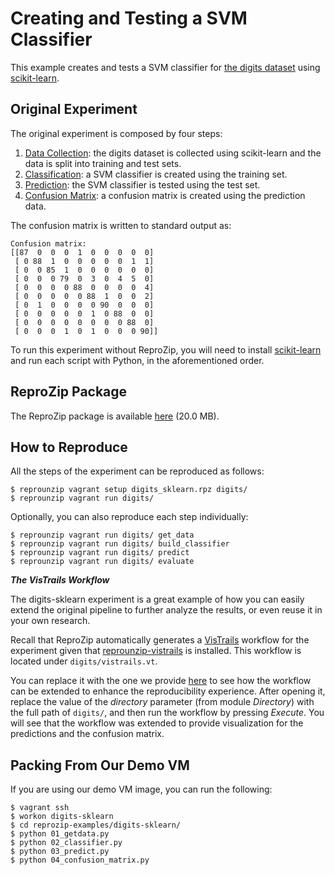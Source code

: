 Creating and Testing a SVM Classifier
=====================================

This example creates and tests a SVM classifier for [the digits dataset](http://archive.ics.uci.edu/ml/datasets/Pen-Based+Recognition+of+Handwritten+Digits) using [scikit-learn](http://scikit-learn.org/).

Original Experiment
-------------------

The original experiment is composed by four steps:

1. [Data Collection](01_getdata.py): the digits dataset is collected using scikit-learn and the data is split into training and test sets.
2. [Classification](02_classifier.py): a SVM classifier is created using the training set.
3. [Prediction](03_predict.py): the SVM classifier is tested using the test set.
4. [Confusion Matrix](04_confusion_matrix.py): a confusion matrix is created using the prediction data.

The confusion matrix is written to standard output as:

    Confusion matrix:
    [[87  0  0  0  1  0  0  0  0  0]
     [ 0 88  1  0  0  0  0  0  1  1]
     [ 0  0 85  1  0  0  0  0  0  0]
     [ 0  0  0 79  0  3  0  4  5  0]
     [ 0  0  0  0 88  0  0  0  0  4]
     [ 0  0  0  0  0 88  1  0  0  2]
     [ 0  1  0  0  0  0 90  0  0  0]
     [ 0  0  0  0  0  1  0 88  0  0]
     [ 0  0  0  0  0  0  0  0 88  0]
     [ 0  0  0  1  0  1  0  0  0 90]]

To run this experiment without ReproZip, you will need to install [scikit-learn](http://scikit-learn.org/) and run each script with Python, in the aforementioned order.

ReproZip Package
----------------

The ReproZip package is available [here](https://osf.io/j6w3b/download) (20.0 MB).

How to Reproduce
----------------

All the steps of the experiment can be reproduced as follows:

    $ reprounzip vagrant setup digits_sklearn.rpz digits/
    $ reprounzip vagrant run digits/

Optionally, you can also reproduce each step individually:

    $ reprounzip vagrant run digits/ get_data
    $ reprounzip vagrant run digits/ build_classifier
    $ reprounzip vagrant run digits/ predict
    $ reprounzip vagrant run digits/ evaluate

**_The VisTrails Workflow_**

The digits-sklearn experiment is a great example of how you can easily extend the original pipeline to further analyze the results, or even reuse it in your own research.

Recall that ReproZip automatically generates a [VisTrails](http://www.vistrails.org/) workflow for the experiment given that [reprounzip-vistrails](https://docs.reprozip.org/en/1.0.x/vistrails.html) is installed. This workflow is located under `digits/vistrails.vt`.

You can replace it with the one we provide [here](digits_sklearn.vt) to see how the workflow can be extended to enhance the reproducibility experience. After opening it, replace the value of the *directory* parameter (from module *Directory*) with the full path of `digits/`, and then run the workflow by pressing *Execute*. You will see that the workflow was extended to provide visualization for the predictions and the confusion matrix.

Packing From Our Demo VM
------------------------

If you are using our demo VM image, you can run the following:

    $ vagrant ssh
    $ workon digits-sklearn
    $ cd reprozip-examples/digits-sklearn/
    $ python 01_getdata.py
    $ python 02_classifier.py
    $ python 03_predict.py
    $ python 04_confusion_matrix.py
